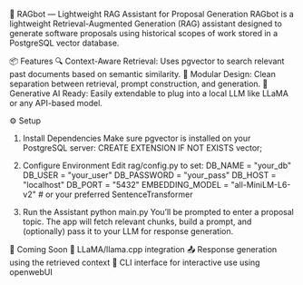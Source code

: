 🧠 RAGbot — Lightweight RAG Assistant for Proposal Generation
RAGbot is a lightweight Retrieval-Augmented Generation (RAG) assistant designed to generate software proposals using historical scopes of work stored in a PostgreSQL vector database.

📦 Features
🔍 Context-Aware Retrieval: Uses pgvector to search relevant past documents based on semantic similarity.
🧱 Modular Design: Clean separation between retrieval, prompt construction, and generation.
🤖 Generative AI Ready: Easily extendable to plug into a local LLM like LLaMA or any API-based model.

⚙️ Setup
1. Install Dependencies
Make sure pgvector is installed on your PostgreSQL server:
CREATE EXTENSION IF NOT EXISTS vector;

2. Configure Environment
Edit rag/config.py to set:
DB_NAME = "your_db"
DB_USER = "your_user"
DB_PASSWORD = "your_pass"
DB_HOST = "localhost"
DB_PORT = "5432"
EMBEDDING_MODEL = "all-MiniLM-L6-v2"  # or your preferred SentenceTransformer

3. Run the Assistant
python main.py
You’ll be prompted to enter a proposal topic. The app will fetch relevant chunks, build a prompt, and (optionally) pass it to your LLM for response generation.

🔮 Coming Soon
🔌 LLaMA/llama.cpp integration
📤 Response generation using the retrieved context
🧪 CLI interface for interactive use using openwebUI
